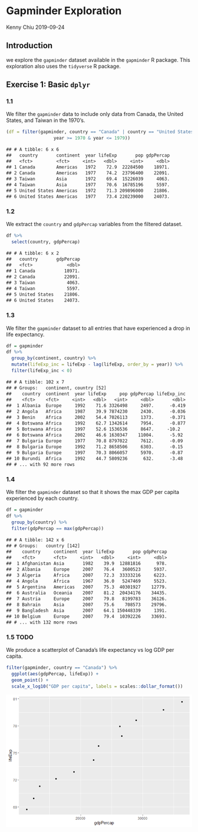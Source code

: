 Gapminder Exploration
================
Kenny Chiu
2019-09-24

## Introduction

we explore the `gapminder` dataset available in the `gapminder` R
package. This exploration also uses the `tidyverse` R package.

## Exercise 1: Basic `dplyr`

### 1.1

We filter the `gapminder` data to include only data from Canada, the
United States, and Taiwan in the
1970’s.

``` r
(df = filter(gapminder, country == "Canada" | country == "United States" | country == "Taiwan",
                  year >= 1970 & year <= 1979))
```

    ## # A tibble: 6 x 6
    ##   country       continent  year lifeExp       pop gdpPercap
    ##   <fct>         <fct>     <int>   <dbl>     <int>     <dbl>
    ## 1 Canada        Americas   1972    72.9  22284500    18971.
    ## 2 Canada        Americas   1977    74.2  23796400    22091.
    ## 3 Taiwan        Asia       1972    69.4  15226039     4063.
    ## 4 Taiwan        Asia       1977    70.6  16785196     5597.
    ## 5 United States Americas   1972    71.3 209896000    21806.
    ## 6 United States Americas   1977    73.4 220239000    24073.

### 1.2

We extract the `country` and `gdpPercap` variables from the filtered
dataset.

``` r
df %>%
  select(country, gdpPercap)
```

    ## # A tibble: 6 x 2
    ##   country       gdpPercap
    ##   <fct>             <dbl>
    ## 1 Canada           18971.
    ## 2 Canada           22091.
    ## 3 Taiwan            4063.
    ## 4 Taiwan            5597.
    ## 5 United States    21806.
    ## 6 United States    24073.

### 1.3

We filter the `gapminder` dataset to all entries that have experienced a
drop in life expectancy.

``` r
df = gapminder
df %>%
  group_by(continent, country) %>%
  mutate(lifeExp_inc = lifeExp - lag(lifeExp, order_by = year)) %>%
  filter(lifeExp_inc < 0)
```

    ## # A tibble: 102 x 7
    ## # Groups:   continent, country [52]
    ##    country  continent  year lifeExp     pop gdpPercap lifeExp_inc
    ##    <fct>    <fct>     <int>   <dbl>   <int>     <dbl>       <dbl>
    ##  1 Albania  Europe     1992    71.6 3326498     2497.      -0.419
    ##  2 Angola   Africa     1987    39.9 7874230     2430.      -0.036
    ##  3 Benin    Africa     2002    54.4 7026113     1373.      -0.371
    ##  4 Botswana Africa     1992    62.7 1342614     7954.      -0.877
    ##  5 Botswana Africa     1997    52.6 1536536     8647.     -10.2  
    ##  6 Botswana Africa     2002    46.6 1630347    11004.      -5.92 
    ##  7 Bulgaria Europe     1977    70.8 8797022     7612.      -0.09 
    ##  8 Bulgaria Europe     1992    71.2 8658506     6303.      -0.15 
    ##  9 Bulgaria Europe     1997    70.3 8066057     5970.      -0.87 
    ## 10 Burundi  Africa     1992    44.7 5809236      632.      -3.48 
    ## # ... with 92 more rows

### 1.4

We filter the `gapminder` dataset so that it shows the max GDP per
capita experienced by each country.

``` r
df = gapminder
df %>%
  group_by(country) %>%
  filter(gdpPercap == max(gdpPercap))
```

    ## # A tibble: 142 x 6
    ## # Groups:   country [142]
    ##    country     continent  year lifeExp       pop gdpPercap
    ##    <fct>       <fct>     <int>   <dbl>     <int>     <dbl>
    ##  1 Afghanistan Asia       1982    39.9  12881816      978.
    ##  2 Albania     Europe     2007    76.4   3600523     5937.
    ##  3 Algeria     Africa     2007    72.3  33333216     6223.
    ##  4 Angola      Africa     1967    36.0   5247469     5523.
    ##  5 Argentina   Americas   2007    75.3  40301927    12779.
    ##  6 Australia   Oceania    2007    81.2  20434176    34435.
    ##  7 Austria     Europe     2007    79.8   8199783    36126.
    ##  8 Bahrain     Asia       2007    75.6    708573    29796.
    ##  9 Bangladesh  Asia       2007    64.1 150448339     1391.
    ## 10 Belgium     Europe     2007    79.4  10392226    33693.
    ## # ... with 132 more rows

### 1.5 TODO

We produce a scatterplot of Canada’s life expectancy vs log GDP per
capita.

``` r
filter(gapminder, country == "Canada") %>%
  ggplot(aes(gdpPercap, lifeExp)) +
  geom_point() +
  scale_x_log10("GDP per capita", labels = scales::dollar_format())
```

<img src="hw02_gapminder_files/figure-gfm/1.5-1.png" style="display: block; margin: auto;" />
